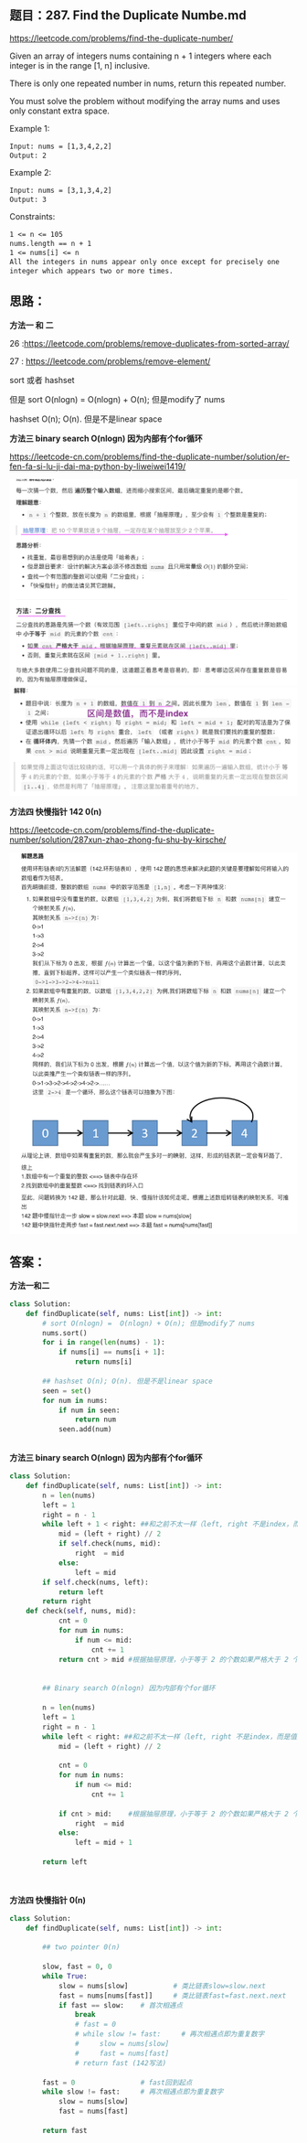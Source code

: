 ## 题目：287. Find the Duplicate Numbe.md

https://leetcode.com/problems/find-the-duplicate-number/

Given an array of integers nums containing n + 1 integers where each integer is in the range [1, n] inclusive.

There is only one repeated number in nums, return this repeated number.

You must solve the problem without modifying the array nums and uses only constant extra space.

 

Example 1:
```
Input: nums = [1,3,4,2,2]
Output: 2
```
Example 2:
```
Input: nums = [3,1,3,4,2]
Output: 3
``` 

Constraints:
```
1 <= n <= 105
nums.length == n + 1
1 <= nums[i] <= n
All the integers in nums appear only once except for precisely one integer which appears two or more times.
```
## 思路：
**方法一 和 二**

26 :https://leetcode.com/problems/remove-duplicates-from-sorted-array/

27 : https://leetcode.com/problems/remove-element/

sort 或者 hashset

但是 sort O(nlogn) =  O(nlogn) + O(n); 但是modify了 nums

hashset O(n); O(n). 但是不是linear space


**方法三 binary search O(nlogn) 因为内部有个for循环**

https://leetcode-cn.com/problems/find-the-duplicate-number/solution/er-fen-fa-si-lu-ji-dai-ma-python-by-liweiwei1419/

![a](https://github.com/SSRRBB/Leetcode/blob/main/Images/322.png)
![a](https://github.com/SSRRBB/Leetcode/blob/main/Images/323.png)


**方法四 快慢指针 142  0(n)**

https://leetcode-cn.com/problems/find-the-duplicate-number/solution/287xun-zhao-zhong-fu-shu-by-kirsche/

![a](https://github.com/SSRRBB/Leetcode/blob/main/Images/324.png)

## 答案：
**方法一和二**
```python
class Solution:
    def findDuplicate(self, nums: List[int]) -> int:
        # sort O(nlogn) =  O(nlogn) + O(n); 但是modify了 nums
        nums.sort()
        for i in range(len(nums) - 1):
            if nums[i] == nums[i + 1]:
                return nums[i]
            
        ## hashset O(n); O(n). 但是不是linear space
        seen = set()
        for num in nums:
            if num in seen:
                return num
            seen.add(num)
     
```
**方法三 binary search O(nlogn) 因为内部有个for循环**
```python
class Solution:
    def findDuplicate(self, nums: List[int]) -> int:
        n = len(nums)
        left = 1
        right = n - 1
        while left + 1 < right: ##和之前不太一样（left, right 不是index，而是值）
            mid = (left + right) // 2
            if self.check(nums, mid):      
                right  = mid
            else:
                left = mid
        if self.check(nums, left):
            return left
        return right
    def check(self, nums, mid):
            cnt = 0
            for num in nums:
                if num <= mid:
                    cnt += 1
            return cnt > mid #根据抽屉原理，小于等于 2 的个数如果严格大于 2 个，此时重复元素一定出现在 [1..2] 区间里  [1,3,4,2,2][1,2,2,3,4]
            
                
        ## Binary search O(nlogn) 因为内部有个for循环   
        
        n = len(nums)
        left = 1
        right = n - 1
        while left < right: ##和之前不太一样（left, right 不是index，而是值）
            mid = (left + right) // 2
            
            cnt = 0
            for num in nums:
                if num <= mid:
                    cnt += 1
                    
            if cnt > mid:    #根据抽屉原理，小于等于 2 的个数如果严格大于 2 个，此时重复元素一定出现在 [1..2] 区间里  
                right  = mid
            else:
                left = mid + 1
        
        return left
    
   
```
**方法四 快慢指针  0(n)**
```python
class Solution:
    def findDuplicate(self, nums: List[int]) -> int:
                
        ## two pointer 0(n)
        
        slow, fast = 0, 0
        while True:
            slow = nums[slow]           # 类比链表slow=slow.next
            fast = nums[nums[fast]]     # 类比链表fast=fast.next.next
            if fast == slow:    # 首次相遇点
                break
                # fast = 0
                # while slow != fast:     # 再次相遇点即为重复数字
                #     slow = nums[slow]
                #     fast = nums[fast]
                # return fast (142写法)            
        
        fast = 0                # fast回到起点
        while slow != fast:     # 再次相遇点即为重复数字
            slow = nums[slow]
            fast = nums[fast]
        
        return fast

```

